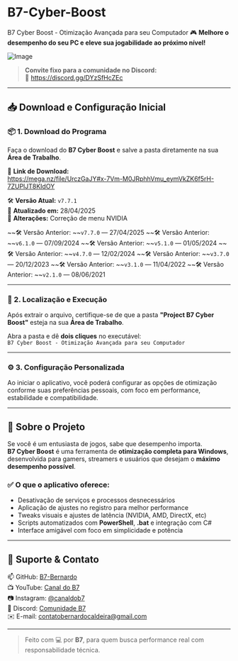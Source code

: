 # B7-Cyber-Boost
B7 Cyber Boost - Otimização Avançada para seu Computador
🎮 **Melhore o desempenho do seu PC e eleve sua jogabilidade ao próximo nível!**

![Image](https://github.com/user-attachments/assets/acec1d58-1cb7-47a6-87dd-d2a44aa174aa)

> **Convite fixo para a comunidade no Discord:**  
> 🔗 https://discord.gg/DYzSfHcZEc  

---

## 📥 Download e Configuração Inicial

### 📦 1. Download do Programa  
Faça o download do **B7 Cyber Boost** e salve a pasta diretamente na sua **Área de Trabalho**.

🔗 **Link de Download:**  
https://mega.nz/file/UrczGaJY#x-7Vm-M0JRphhVmu_eymVkZK6f5rH-7ZUPlJT8KIdOY

🛠️ **Versão Atual:** `v7.7.1`  
📅 **Atualizado em:** 28/04/2025  
🧩 **Alterações:** Correção de menu NVIDIA

~~🛠️ Versão Anterior: ~~`v7.7.0` — 27/04/2025
~~🛠️ Versão Anterior: ~~`v6.1.0` — 07/09/2024
~~🛠️ Versão Anterior: ~~`v5.1.0` — 01/05/2024
~~🛠️ Versão Anterior: ~~`v4.7.0` — 12/02/2024
~~🛠️ Versão Anterior: ~~`v3.7.0` — 20/12/2023
~~🛠️ Versão Anterior: ~~`v3.1.0` — 11/04/2022
~~🛠️ Versão Anterior: ~~`v2.1.0` — 08/06/2021

---

### 📂 2. Localização e Execução  
Após extrair o arquivo, certifique-se de que a pasta **"Project B7 Cyber Boost"** esteja na sua **Área de Trabalho**.

Abra a pasta e dê **dois cliques** no executável:  
`B7 Cyber Boost - Otimização Avançada para seu Computador`

---

### ⚙️ 3. Configuração Personalizada  
Ao iniciar o aplicativo, você poderá configurar as opções de otimização conforme suas preferências pessoais, com foco em performance, estabilidade e compatibilidade.

---

## 🧠 Sobre o Projeto

Se você é um entusiasta de jogos, sabe que desempenho importa.  
**B7 Cyber Boost** é uma ferramenta de **otimização completa para Windows**, desenvolvida para gamers, streamers e usuários que desejam o **máximo desempenho possível**.

### ✅ O que o aplicativo oferece:
- Desativação de serviços e processos desnecessários
- Aplicação de ajustes no registro para melhor performance
- Tweaks visuais e ajustes de latência (NVIDIA, AMD, DirectX, etc)
- Scripts automatizados com **PowerShell**, **.bat** e integração com C#
- Interface amigável com foco em simplicidade e potência

---

## 📎 Suporte & Contato

📫 GitHub: [B7-Bernardo](https://github.com/B7-Bernardo)  
📺 YouTube: [Canal do B7](https://www.youtube.com/c/CanaldoB7)  
📷 Instagram: [@canaldob7](https://www.instagram.com/canaldob7)  
💬 Discord: [Comunidade B7](https://discord.gg/DYzSfHcZEc)  
✉️ E-mail: contatobernardocaldeira@gmail.com

---

> Feito com 💻 por **B7**, para quem busca performance real com responsabilidade técnica.

